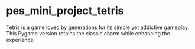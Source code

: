 # pes_mini_project_tetris
Tetris is a game loved by generations for its simple yet addictive gameplay.  This Pygame version retains the classic charm while enhancing the experience.
